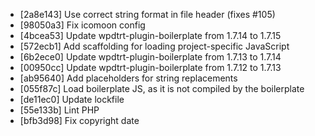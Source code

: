 * [2a8e143] Use correct string format in file header (fixes #105)
* [98050a3] Fix icomoon config
* [4bcea53] Update wpdtrt-plugin-boilerplate from 1.7.14 to 1.7.15
* [572ecb1] Add scaffolding for loading project-specific JavaScript
* [6b2ece0] Update wpdtrt-plugin-boilerplate from 1.7.13 to 1.7.14
* [00950cc] Update wpdtrt-plugin-boilerplate from 1.7.12 to 1.7.13
* [ab95640] Add placeholders for string replacements
* [055f87c] Load boilerplate JS, as it is not compiled by the boilerplate
* [de11ec0] Update lockfile
* [55e133b] Lint PHP
* [bfb3d98] Fix copyright date
